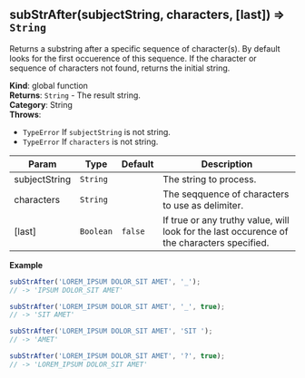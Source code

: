 <a name="subStrAfter"></a>

## subStrAfter(subjectString, characters, [last]) ⇒ <code>String</code>
Returns a substring after a specific sequence of character(s).
By default looks for the first occuerence of this sequence.
If the character or sequence of characters not found, returns the initial string.

**Kind**: global function  
**Returns**: <code>String</code> - The result string.  
**Category**: String  
**Throws**:

- <code>TypeError</code> If `subjectString` is not string.
- <code>TypeError</code> If `characters` is not string.


| Param | Type | Default | Description |
| --- | --- | --- | --- |
| subjectString | <code>String</code> |  | The string to process. |
| characters | <code>String</code> |  | The seqquence of characters to use as delimiter. |
| [last] | <code>Boolean</code> | <code>false</code> | If true or any truthy value, will look for the last occurence of the characters specified. |

**Example**  
```js
subStrAfter('LOREM_IPSUM DOLOR_SIT AMET', '_');
// -> 'IPSUM DOLOR_SIT AMET'

subStrAfter('LOREM_IPSUM DOLOR_SIT AMET', '_', true);
// -> 'SIT AMET'

subStrAfter('LOREM_IPSUM DOLOR_SIT AMET', 'SIT ');
// -> 'AMET'

subStrAfter('LOREM_IPSUM DOLOR_SIT AMET', '?', true);
// -> 'LOREM_IPSUM DOLOR_SIT AMET'
```
